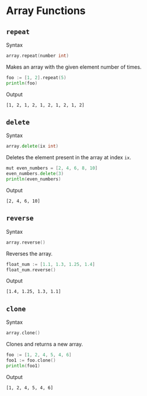 # Array Functions

## `repeat`

Syntax

```go
array.repeat(number int)
```

Makes an array with the given element number of times.

```go
foo := [1, 2].repeat(5)
println(foo)
```

Output

```
[1, 2, 1, 2, 1, 2, 1, 2, 1, 2]
```

## `delete`

Syntax

```go
array.delete(ix int)
```

Deletes the element present in the array at index `ix`.

```go
mut even_numbers = [2, 4, 6, 8, 10]
even_numbers.delete(3)
println(even_numbers)
```

Output

```
[2, 4, 6, 10]
```

## `reverse`

Syntax

```go
array.reverse()
```

Reverses the array.

```go
float_num := [1.1, 1.3, 1.25, 1.4]
float_num.reverse()
```

Output

```
[1.4, 1.25, 1.3, 1.1]
```

## `clone`

Syntax

```go
array.clone()
```

Clones and returns a new array.

```go
foo := [1, 2, 4, 5, 4, 6]
foo1 := foo.clone()
println(foo1)
```

Output

```
[1, 2, 4, 5, 4, 6]
```
